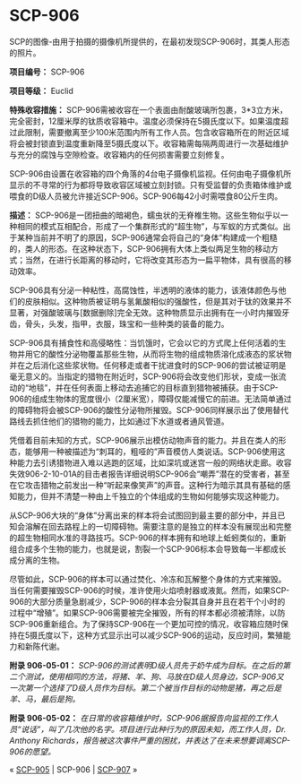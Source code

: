 # SCP-906
                        




SCP的图像-由用于拍摄的摄像机所提供的，在最初发现SCP-906时，其类人形态的照片。



**项目编号：** SCP-906

**项目等级：** Euclid

**特殊收容措施：** SCP-906需被收容在一个表面由耐酸玻璃所包裹，3*3立方米，完全密封，12厘米厚的钛质收容箱中。温度必须保持在5摄氏度以下。如果温度超过此限制，需要撤离至少100米范围内所有工作人员。包含收容箱所在的附近区域将会被封锁直到温度重新降至5摄氏度以下。收容箱需每隔两周进行一次基础维护与充分的腐蚀与空隙检查。收容箱内的任何损害需要立刻修复。

SCP-906由设置在收容箱的四个角落的4台电子摄像机监视。任何由电子摄像机所显示的不寻常的行为都将导致收容区域被立刻封锁。只有受监督的负责箱体维护或喂食的D级人员被允许接近SCP-906。SCP-906每42小时需喂食80公斤生肉。

**描述：** SCP-906是一团扭曲的暗褐色，蠕虫状的无脊椎生物。这些生物似乎以一种相同的模式互相配合，形成了一个集群形式的“超生物”，与军蚁的方式类似。出于某种当前并不明了的原因，SCP-906通常会将自己的“身体”构建成一个粗糙的，类人的形态。在这种状态下，SCP-906拥有大体上类似两足生物的移动方式；当然，在进行长距离的移动时，它将改变其形态为一扁平物体，具有很高的移动效率。

SCP-906具有分泌一种粘性，高腐蚀性，半透明的液体的能力，该液体颜色与他们的皮肤相似。这种物质被证明与氢氟酸相似的强酸性，但是其对于钛的效果并不显著，对强酸玻璃与[数据删除]完全无效。这种物质显示出拥有在一小时内摧毁牙齿，骨头，头发，指甲，衣服，珠宝和一些种类的装备的能力。

SCP-906具有捕食性和高侵略性：当饥饿时，它会以它的方式爬上任何活着的生物并用它的酸性分泌物覆盖那些生物，从而将生物的组成物质溶化成液态的浆状物并在之后消化这些浆状物。任何移走或者干扰进食时的SCP-906的尝试被证明是毫无意义的。当指定的猎物在附近时，SCP-906将会改变他们形状，变成一张流动的“地毯”，并在任何表面上移动去追捕它的目标直到猎物被捕获。由于SCP-906的组成生物体的宽度很小（2厘米宽），障碍仅能减慢它的前进。无法简单通过的障碍物将会被SCP-906的酸性分泌物所摧毁。SCP-906同样展示出了使用替代路线去抓住他们的猎物的能力，比如通过下水道或者通风管道。

凭借着目前未知的方式，SCP-906展示出模仿动物声音的能力。并且在类人的形态，能够用一种被描述为“刺耳的，粗哑的”声音模仿人类说话。SCP-906使用这种能力去引诱猎物进入难以逃跑的区域，比如深坑或迷宫一般的网络状走廊。收容失效906-2-10-01A的目击者报告详细说明SCP-906会“嘲弄”潜在的受害者，甚至在它攻击猎物之前发出一种“听起来像笑声”的声音。这种行为暗示其具有基础的感知能力，但并不清楚一种由上千独立的个体组成的生物如何能够实现这种能力。

从SCP-906大块的“身体”分离出来的样本将会试图回到最主要的部分中，并且已知会溶解在回去路程上的一切障碍物。需要注意的是独立的样本没有展现出和完整的超生物相同水准的寻路技巧。SCP-906的样本拥有和地球上蚯蚓类似的，重新组合成多个生物的能力，也就是说，割裂一个SCP-906标本会导致每一半都成长成分离的生物。

尽管如此，SCP-906的样本可以通过焚化、冷冻和瓦解整个身体的方式来摧毁。当任何需要摧毁SCP-906的时候，准许使用火焰喷射器或液氮。然而，如果SCP-906的大部分质量急剧减少，SCP-906的样本会分裂其自身并且在若干个小时的过程中“增殖”。如果SCP-906需要被完全摧毁，所有的样本都必须被清除，以防SCP-906重新组合。为了保持SCP-906在一个更加可控的情况，收容箱应随时保持在5摄氏度以下，这种方式显示出可以减少SCP-906的运动，反应时间，繁殖能力和新陈代谢。

**附录 906-05-01：** *SCP-906的测试表明D级人员先于奶牛成为目标。在之后的第二个测试，使用相同的方法，将猪、羊、狗、马放在D级人员身边，SCP-906又一次第一个选择了D级人员作为目标。第二个被当作目标的动物是猪，再之后是羊、马，最后是狗。* 

**附录 906-05-02：** *在日常的收容箱维护时，SCP-906据报告向监视的工作人员“说话”，叫了几次他的名字。项目进行此种行为的原因未知，而工作人员，Dr. Anthony Richards，报告被这次事件严重的困扰，并表达了在未来想要调离SCP-906的愿望。* 



« [SCP-905](/scp-905) | SCP-906 | [SCP-907](/scp-907) »





                    